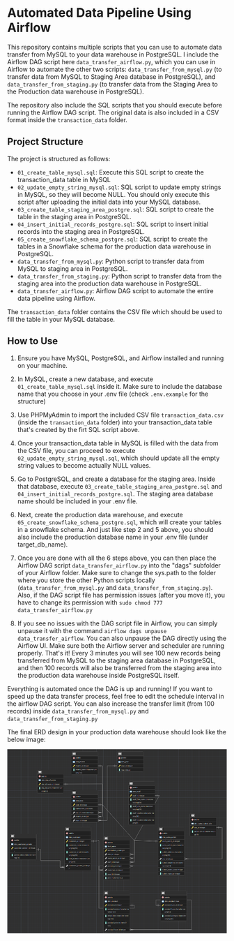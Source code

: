 # Automated Data Pipeline Using Airflow

This repository contains multiple scripts that you can use to automate data transfer from MySQL to your data warehouse in PostgreSQL. I include the Airflow DAG script here `data_transfer_airflow.py`, which you can use in Airflow to automate the other two scripts: `data_transfer_from_mysql.py` (to transfer data from MySQL to Staging Area database in PostgreSQL), and `data_transfer_from_staging.py` (to transfer data from the Staging Area to the Production data warehouse in PostgreSQL).

The repository also include the SQL scripts that you should execute before running the Airflow DAG script. The original data is also included in a CSV format inside the `transaction_data` folder.

## Project Structure

The project is structured as follows:

- `01_create_table_mysql.sql`: Execute this SQL script to create the transaction_data table in MySQL
- `02_update_empty_string_mysql.sql`: SQL script to update empty strings in MySQL, so they will become NULL. You should only execute this script after uploading the initial data into your MySQL database.
- `03_create_table_staging_area_postgre.sql`: SQL script to create the table in the staging area in PostgreSQL.
- `04_insert_initial_records_postgre.sql`: SQL script to insert initial records into the staging area in PostgreSQL.
- `05_create_snowflake_schema_postgre.sql`: SQL script to create the tables in a Snowflake schema for the production data warehouse in PostgreSQL.
- `data_transfer_from_mysql.py`: Python script to transfer data from MySQL to staging area in PostgreSQL.
- `data_transfer_from_staging.py`: Python script to transfer data from the staging area into the production data warehouse in PostgreSQL.
- `data_transfer_airflow.py`: Airflow DAG script to automate the entire data pipeline using Airflow.

The `transaction_data` folder contains the CSV file which should be used to fill the table in your MySQL database.

## How to Use

1. Ensure you have MySQL, PostgreSQL, and Airflow installed and running on your machine.

2. In MySQL, create a new database, and execute `01_create_table_mysql.sql` inside it. Make sure to include the database name that you choose in your .env file (check `.env.example` for the structure)

3. Use PHPMyAdmin to import the included CSV file `transaction_data.csv` (inside the `transaction_data` folder) into your transaction_data table that's created by the firt SQL script above.

4. Once your transaction_data table in MySQL is filled with the data from the CSV file, you can proceed to execute `02_update_empty_string_mysql.sql`, which should update all the empty string values to become actually NULL values.

5. Go to PostgreSQL, and create a database for the staging area. Inside that database, execute `03_create_table_staging_area_postgre.sql` and `04_insert_initial_records_postgre.sql`. The staging area database name should be included in your .env file.

6. Next, create the production data warehouse, and execute `05_create_snowflake_schema_postgre.sql`, which will create your tables in a snowflake schema. And just like step 2 and 5 above, you should also include the production database name in your .env file (under target_db_name).

7. Once you are done with all the 6 steps above, you can then place the Airflow DAG script `data_transfer_airflow.py` into the "dags" subfolder of your Airflow folder. Make sure to change the sys.path to the folder where you store the other Python scripts locally (`data_transfer_from_mysql.py` and `data_transfer_from_staging.py`). Also, if the DAG script file has permission issues (after you move it), you have to change its permission with `sudo chmod 777 data_transfer_airflow.py`

8. If you see no issues with the DAG script file in Airflow, you can simply unpause it with the command `airflow dags unpause data_transfer_airflow`. You can also unpause the DAG directly using the Airflow UI. Make sure both the Airflow server and scheduler are running properly. That's it! Every 3 minutes you will see 100 new records being transferred from MySQL to the staging area database in PostgreSQL, and then 100 records will also be transferred from the staging area into the production data warehouse inside PostgreSQL itself. 

Everything is automated once the DAG is up and running! If you want to speed up the data transfer process, feel free to edit the schedule interval in the airflow DAG script. You can also increase the transfer limit (from 100 records) inside `data_transfer_from_mysql.py` and `data_transfer_from_staging.py`

The final ERD design in your production data warehouse should look like the below image:

![Snowflake Schema](snowflake_schema_erd.png)
